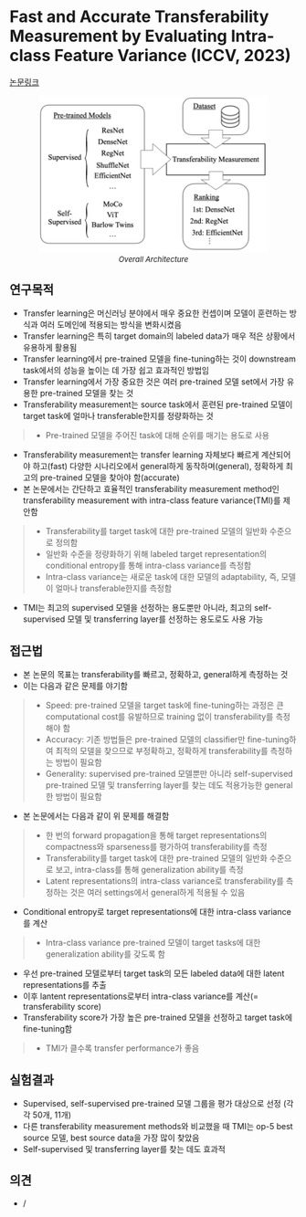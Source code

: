# Fast and Accurate Transferability Measurement by Evaluating Intra-class Feature Variance (ICCV, 2023)

[논문링크](https://openaccess.thecvf.com/content/ICCV2023/html/Xu_Fast_and_Accurate_Transferability_Measurement_by_Evaluating_Intra-class_Feature_Variance_ICCV_2023_paper.html)

<p align="center">
    <img width="400" alt='fig1' src="./img/17_04_01.png?raw=true"></br>
    <em><font size=2>Overall Architecture</font></em>
</p>

## 연구목적
- Transfer learning은 머신러닝 분야에서 매우 중요한 컨셉이며 모델이 훈련하는 방식과 여러 도메인에 적용되는 방식을 변화시켰음
- Transfer learning은 특히 target domain의 labeled data가 매우 적은 상황에서 유용하게 활용됨
- Transfer learning에서 pre-trained 모델을 fine-tuning하는 것이 downstream task에서의 성능을 높이는 데 가장 쉽고 효과적인 방법임
- Transfer learning에서 가장 중요한 것은 여러 pre-trained 모델 set에서 가장 유용한 pre-trained 모델을 찾는 것
- Transferability measurement는 source task에서 훈련된 pre-trained 모델이 target task에 얼마나 transferable한지를 정량화하는 것
> - Pre-trained 모델을 주어진 task에 대해 순위를 매기는 용도로 사용
- Transferability measurement는 transfer learning 자체보다 빠르게 계산되어야 하고(fast) 다양한 시나리오에서 general하게 동작하며(general), 정확하게 최고의 pre-trained 모델을 찾아야 함(accurate)
- 본 논문에서는 간단하고 효율적인 transferability measurement method인 transferability measurement with intra-class feature variance(TMI)를 제안함
> - Transferability를 target task에 대한 pre-trained 모델의 일반화 수준으로 정의함
> - 일반화 수준을 정량화하기 위해 labeled target representation의 conditional entropy를 통해 intra-class variance를 측정함
> - Intra-class variance는 새로운 task에 대한 모델의 adaptability, 즉, 모델이 얼마나 transferable한지를 측정함
- TMI는 최고의 supervised 모델을 선정하는 용도뿐만 아니라, 최고의 self-supervised 모델 및 transferring layer를 선정하는 용도로도 사용 가능

## 접근법
- 본 논문의 목표는 transferability를 빠르고, 정확하고, general하게 측정하는 것
- 이는 다음과 같은 문제를 야기함
> - Speed: pre-trained 모델을 target task에 fine-tuning하는 과정은 큰 computational cost를 유발하므로 training 없이 transferability를 측정해야 함
> - Accuracy: 기존 방법들은 pre-trained 모델의 classifier만 fine-tuning하여 최적의 모델을 찾으므로 부정확하고, 정확하게 transferability를 측정하는 방법이 필요함
> - Generality: supervised pre-trained 모델뿐만 아니라 self-supervised pre-trained 모델 및 transferring layer를 찾는 데도 적용가능한 general한 방법이 필요함
- 본 논문에서는 다음과 같이 위 문제를 해결함
> - 한 번의 forward propagation을 통해 target representations의 compactness와 sparseness를 평가하여 transferability를 측정
> - Transferability를 target task에 대한 pre-trained 모델의 일반화 수준으로 보고, intra-class를 통해 generalization ability를 측정
> - Latent representations의 intra-class variance로 transferability를 측정하는 것은 여러 settings에서 general하게 적용될 수 있음
- Conditional entropy로 target representations에 대한 intra-class variance를 계산
> - Intra-class variance pre-trained 모델이 target tasks에 대한 generalization ability를 갖도록 함
- 우선 pre-trained 모델로부터 target task의 모든 labeled data에 대한 latent representations를 추출
- 이후 lantent representations로부터 intra-class variance를 계산(= transferability score)
- Transferability score가 가장 높은 pre-trained 모델을 선정하고 target task에 fine-tuning함
> - TMI가 클수록 transfer performance가 좋음

## 실험결과
- Supervised, self-supervised pre-trained 모델 그룹을 평가 대상으로 선정 (각각 50개, 11개)
- 다른 transferability measurement methods와 비교했을 때 TMI는 op-5 best source 모델, best source data을 가장 많이 찾았음
- Self-supervised 및 transferring layer를 찾는 데도 효과적

## 의견
- /